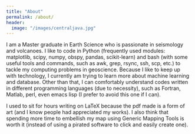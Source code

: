 ```yaml
---
title: "About"
permalink: /about/
header:
  image: "/images/centraljava.jpg"
---
```


I am a Master graduate in Earth Science who is passionate in seismology and volcanoes. I like to code in Python (frequently used modules: matplotlib, scipy, numpy,  obspy, pandas, scikit-learn) and bash (with some useful tools and commands, such as awk, grep, rsync, ssh, scp, etc.) to tackle my computing problems in geoscience. Because I like to keep up with technology, I currently am trying to learn more about machine learning and database. Other than that, I can comfortably understand codes written in different programming languages (due to necessity), such as Fortran, Matlab, perl, even emacs lisp (I prefer to avoid this one if I can). 

I used to sit for hours writing on LaTeX because the pdf made is a form of art (and I know people had appreciated my works). I also think that spending more time to embellish my map using Generic Mapping Tools is worth it (instead of using a pirated software to click and easily create one).

